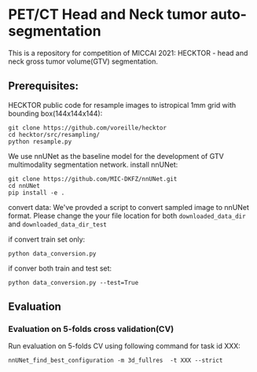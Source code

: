 # PET/CT Head and Neck tumor auto-segmentation

This is a repository for competition of MICCAI 2021: HECKTOR - head and neck gross tumor volume(GTV) segmentation.




## Prerequisites:

HECKTOR public code for resample images to istropical 1mm grid with bounding box(144x144x144):

```
git clone https://github.com/voreille/hecktor
cd hecktor/src/resampling/
python resample.py
```

We use nnUNet as the baseline model for the development of GTV multimodality segmentation network.
install  nnUNet:
```
git clone https://github.com/MIC-DKFZ/nnUNet.git
cd nnUNet
pip install -e .
```

convert data:
We've provded a script to convert sampled image to nnUNet format. Please change the your file location for both `downloaded_data_dir` and `downloaded_data_dir_test`

if convert train set only:
```
python data_conversion.py
```

if conver both train and test set:
```
python data_conversion.py --test=True
```

## Evaluation
### Evaluation on 5-folds cross validation(CV)
Run evaluation on 5-folds CV using following command for task id XXX:

`nnUNet_find_best_configuration -m 3d_fullres  -t XXX --strict`
